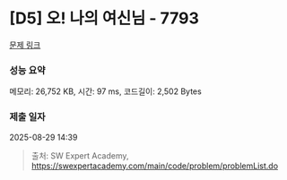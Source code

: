 # [D5] 오! 나의 여신님 - 7793 

[문제 링크](https://swexpertacademy.com/main/code/problem/problemDetail.do?contestProbId=AWsBQpPqMNMDFARG) 

### 성능 요약

메모리: 26,752 KB, 시간: 97 ms, 코드길이: 2,502 Bytes

### 제출 일자

2025-08-29 14:39



> 출처: SW Expert Academy, https://swexpertacademy.com/main/code/problem/problemList.do
